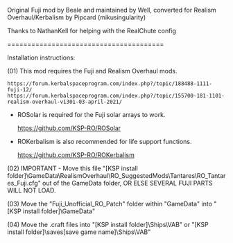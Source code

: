 Original Fuji mod by Beale and maintained by Well, converted for Realism Overhaul/Kerbalism by Pipcard (mikusingularity)

Thanks to NathanKell for helping with the RealChute config

=======================================

Installation instructions:

(01) This mod requires the Fuji and Realism Overhaul mods.

	https://forum.kerbalspaceprogram.com/index.php?/topic/188488-1111-fuji-12/
	https://forum.kerbalspaceprogram.com/index.php?/topic/155700-181-1101-realism-overhaul-v1301-03-april-2021/

- ROSolar is required for the Fuji solar arrays to work.

	https://github.com/KSP-RO/ROSolar

- ROKerbalism is also recommended for life support functions.

	https://github.com/KSP-RO/ROKerbalism

(02) IMPORTANT - Move this file "[KSP install folder]\GameData\RealismOverhaul\RO_SuggestedMods\Tantares\RO_Tantares_Fuji.cfg" out of the GameData folder, OR ELSE SEVERAL FUJI PARTS WILL NOT LOAD.

(03) Move the "Fuji_Unofficial_RO_Patch" folder within "GameData" into "[KSP install folder]\GameData"

(04) Move the .craft files into "[KSP install folder]\Ships\VAB" or "[KSP install folder]\saves\[save game name]\Ships\VAB"
